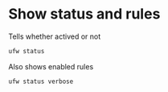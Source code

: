 # Show status and rules
Tells whether actived or not
``` sh
ufw status
```

Also shows enabled rules
``` sh
ufw status verbose
```


